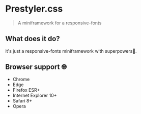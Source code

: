 # Prestyler.css
> A miniframework for a responsive-fonts

## What does it do?
it's just a responsive-fonts miniframework with superpowers🦸.

## Browser support 🌐
* Chrome
* Edge
* Firefox ESR+
* Internet Explorer 10+
* Safari 8+
* Opera
